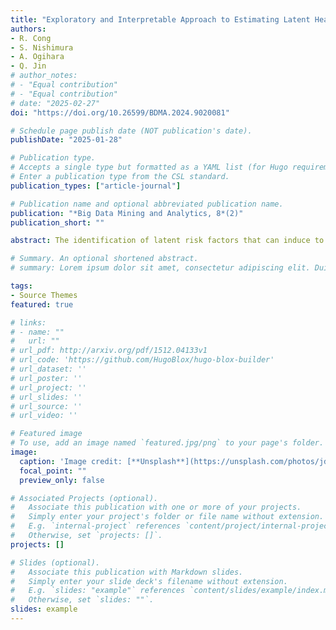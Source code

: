 ```yaml
---
title: "Exploratory and Interpretable Approach to Estimating Latent Health Risk Factors Without Using Domain Knowledge"
authors:
- R. Cong
- S. Nishimura
- A. Ogihara
- Q. Jin
# author_notes:
# - "Equal contribution"
# - "Equal contribution"
# date: "2025-02-27"
doi: "https://doi.org/10.26599/BDMA.2024.9020081"

# Schedule page publish date (NOT publication's date).
publishDate: "2025-01-28"

# Publication type.
# Accepts a single type but formatted as a YAML list (for Hugo requirements).
# Enter a publication type from the CSL standard.
publication_types: ["article-journal"]

# Publication name and optional abbreviated publication name.
publication: "*Big Data Mining and Analytics, 8*(2)"
publication_short: ""

abstract: The identification of latent risk factors that can induce to health risks or an abnormal status is an important task in healthcare data analyses. In recent years, health analyses based on neural network models have been applied widely. However, such analysis processes are blackbox and the results lack explainability. Some approaches by constructing a domain model may tackle these issues. However, domain knowledge from an expert is required. In this study, we propose an exploratory and interpretable approach to estimating latent health risk factors without relying on domain knowledge, in which feature selection and causal discovery are used to construct a domain model for uncovering complex relationships in health and medical data. An evaluation experiment conducted on two datasets by comparing the proposed approach with four baselines demonstrated that the proposed approach outperformed the baselines in terms of model fitness. Furthermore, the number of model parameters in our method was smaller than that in the baselines, which reduced model complexity. Moreover, the analysis process of the proposed approach was visible and explainable, which improved the interpretability of the analysis processes.

# Summary. An optional shortened abstract.
# summary: Lorem ipsum dolor sit amet, consectetur adipiscing elit. Duis posuere tellus ac convallis placerat. Proin tincidunt magna sed ex sollicitudin condimentum.

tags:
- Source Themes
featured: true

# links:
# - name: ""
#   url: ""
# url_pdf: http://arxiv.org/pdf/1512.04133v1
# url_code: 'https://github.com/HugoBlox/hugo-blox-builder'
# url_dataset: ''
# url_poster: ''
# url_project: ''
# url_slides: ''
# url_source: ''
# url_video: ''

# Featured image
# To use, add an image named `featured.jpg/png` to your page's folder. 
image:
  caption: 'Image credit: [**Unsplash**](https://unsplash.com/photos/jdD8gXaTZsc)'
  focal_point: ""
  preview_only: false

# Associated Projects (optional).
#   Associate this publication with one or more of your projects.
#   Simply enter your project's folder or file name without extension.
#   E.g. `internal-project` references `content/project/internal-project/index.md`.
#   Otherwise, set `projects: []`.
projects: []

# Slides (optional).
#   Associate this publication with Markdown slides.
#   Simply enter your slide deck's filename without extension.
#   E.g. `slides: "example"` references `content/slides/example/index.md`.
#   Otherwise, set `slides: ""`.
slides: example
---
```

